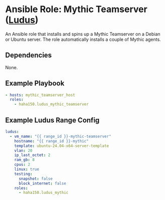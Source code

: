 # Ansible Role: Mythic Teamserver ([Ludus](https://ludus.cloud))

An Ansible role that installs and spins up a Mythic Teamserver on a Debian or Ubuntu server. The role automatically installs a couple of Mythic agents.

## Dependencies

None.

## Example Playbook

```yaml
- hosts: mythic_teamserver_host
  roles:
    - haha150.ludus_mythic_teamserver
```

## Example Ludus Range Config

```yaml
ludus:
  - vm_name: "{{ range_id }}-mythic-teamserver"
    hostname: "{{ range_id }}-mythic"
    template: ubuntu-24.04-x64-server-template
    vlan: 20
    ip_last_octet: 2
    ram_gb: 8
    cpus: 2
    linux: true
    testing:
      snapshot: false
      block_internet: false
    roles:
      - haha150.ludus_mythic
```

